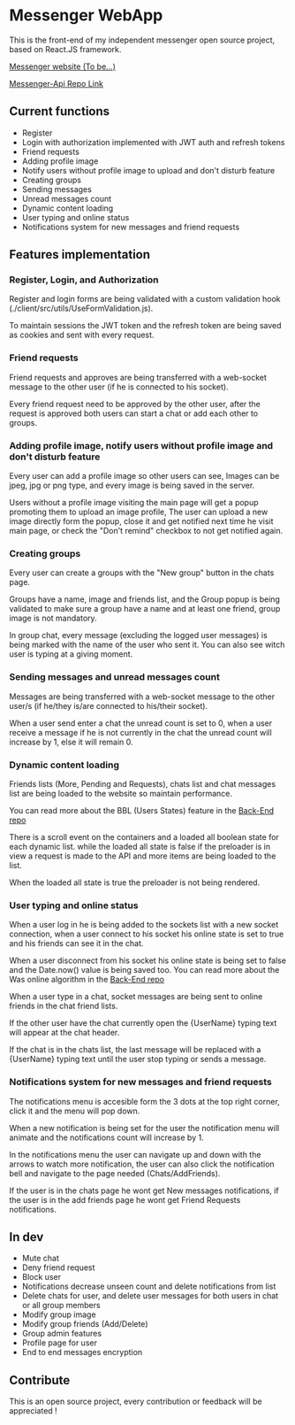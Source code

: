 # Messenger WebApp

This is the front-end of my independent messenger open source project, based on React.JS framework.

[Messenger website (To be...)](https://ymwebapp.com)

[Messenger-Api Repo Link](https://github.com/yaniv10501/messenger-api)

## Current functions

* Register
* Login with authorization implemented with JWT auth and refresh tokens
* Friend requests
* Adding profile image
* Notify users without profile image to upload and don't disturb feature
* Creating groups
* Sending messages
* Unread messages count
* Dynamic content loading
* User typing and online status
* Notifications system for new messages and friend requests

## Features implementation

### Register, Login, and Authorization

Register and login forms are being validated with a custom validation hook (./client/src/utils/UseFormValidation.js).

To maintain sessions the JWT token and the refresh token are being saved as cookies and sent with every request.

### Friend requests

Friend requests and approves are being transferred with a web-socket message to the other user (if he is connected to his socket).

Every friend request need to be approved by the other user, after the request is approved both users can start a chat or add each other to groups.

### Adding profile image, notify users without profile image and don't disturb feature

Every user can add a profile image so other users can see, Images can be jpeg, jpg or png type, and every image is being saved in the server.

Users without a profile image visiting the main page will get a popup promoting them to upload an image profile, The user can upload a new image directly form the popup, close it and get notified next time he visit main page, or check the "Don't remind" checkbox to not get notified again.

### Creating groups

Every user can create a groups with the "New group" button in the chats page.

Groups have a name, image and friends list, and the Group popup is being validated to make sure a group have a name and at least one friend, group image is not mandatory.

In group chat, every message (excluding the logged user messages) is being marked with the name of the user who sent it.
You can also see witch user is typing at a giving moment.

### Sending messages and unread messages count

Messages are being transferred with a web-socket message to the other user/s (if he/they is/are connected to his/their socket).

When a user send enter a chat the unread count is set to 0, when a user receive a message if he is not currently in the chat the unread count will increase by 1, else it will remain 0.

### Dynamic content loading

Friends lists (More, Pending and Requests), chats list and chat messages list are being loaded to the website so maintain performance.

You can read more about the BBL (Users States) feature in the [Back-End repo](https://github.com/yaniv10501/messenger-api)

There is a scroll event on the containers and a loaded all boolean state for each dynamic list.
while the loaded all state is false if the preloader is in view a request is made to the API and more items are being loaded to the list.

When the loaded all state is true the preloader is not being rendered.

### User typing and online status

When a user log in he is being added to the sockets list with a new socket connection, when a user connect to his socket his online state is set to true and his friends can see it in the chat.

When a user disconnect from his socket his online state is being set to false and the Date.now() value is being saved too.
You can read more about the Was online algorithm in the [Back-End repo](https://github.com/yaniv10501/messenger-api)

When a user type in a chat, socket messages are being sent to online friends in the chat friend lists.

If the other user have the chat currently open the {UserName} typing text will appear at the chat header.

If the chat is in the chats list, the last message will be replaced with a {UserName} typing text until the user stop typing or sends a message.

### Notifications system for new messages and friend requests

The notifications menu is accesible form the 3 dots at the top right corner, click it and the menu will pop down.

When a new notification is being set for the user the notification menu will animate and the notifications count will increase by 1.

In the notifications menu the user can navigate up and down with the arrows to watch more notification, the user can also click the notification bell and navigate to the page needed (Chats/AddFriends).

If the user is in the chats page he wont get New messages notifications, if the user is in the add friends page he wont get Friend Requests notifications.

## In dev

* Mute chat
* Deny friend request
* Block user
* Notifications decrease unseen count and delete notifications from list
* Delete chats for user, and delete user messages for both users in chat or all group members
* Modify group image
* Modify group friends (Add/Delete)
* Group admin features
* Profile page for user
* End to end messages encryption

## Contribute

This is an open source project, every contribution or feedback will be appreciated !
